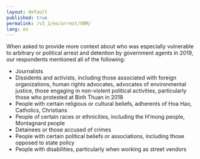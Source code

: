 ```yaml
---
layout: default
published: true
permalink: /v3_1/en/arrest/VNM/
lang: en
---
```

When asked to provide more context about who was especially vulnerable to arbitrary or political arrest and detention by government agents in 2019, our respondents mentioned all of the following:

-	Journalists
-	Dissidents and activists, including those associated with foreign organizations, human rights advocates, advocates of environmental justice, those engaging in non-violent political activities, particularly those who protested at Binh Thuan in 2018
-	People with certain religious or cultural beliefs, adherents of Hoa Hao, Catholics, Christians
-	People of certain races or ethnicities, including the H’mong people, Montagnard people
-	Detainees or those accused of crimes
-	People with certain political beliefs or associations, including those opposed to state policy 
-	People with disabilities, particularly when working as street vendors

